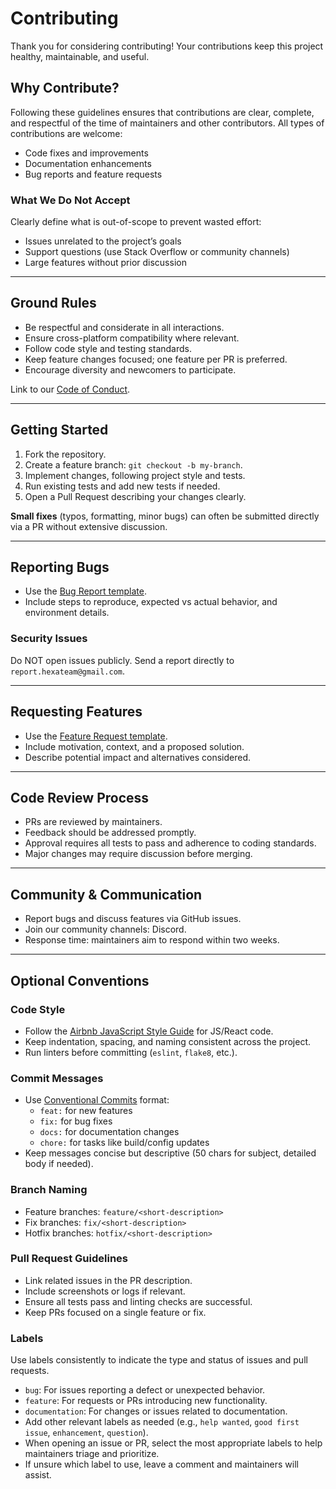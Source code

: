 # Contributing

Thank you for considering contributing! Your contributions keep this project healthy, maintainable, and useful.

## Why Contribute?
Following these guidelines ensures that contributions are clear, complete, and respectful of the time of maintainers and other contributors. All types of contributions are welcome:
- Code fixes and improvements
- Documentation enhancements
- Bug reports and feature requests

### What We Do Not Accept
Clearly define what is out-of-scope to prevent wasted effort:
- Issues unrelated to the project’s goals
- Support questions (use Stack Overflow or community channels)
- Large features without prior discussion

---

## Ground Rules
- Be respectful and considerate in all interactions.
- Ensure cross-platform compatibility where relevant.
- Follow code style and testing standards.
- Keep feature changes focused; one feature per PR is preferred.
- Encourage diversity and newcomers to participate.

Link to our [Code of Conduct](.github/CODE_OF_CONDUCT.md).

---

## Getting Started
1. Fork the repository.
2. Create a feature branch: `git checkout -b my-branch`.
3. Implement changes, following project style and tests.
4. Run existing tests and add new tests if needed.
5. Open a Pull Request describing your changes clearly.

**Small fixes** (typos, formatting, minor bugs) can often be submitted directly via a PR without extensive discussion.

---

## Reporting Bugs
- Use the [Bug Report template](.github/ISSUE_TEMPLATE/bug_report.md).
- Include steps to reproduce, expected vs actual behavior, and environment details.

### Security Issues
Do NOT open issues publicly. Send a report directly to `report.hexateam@gmail.com`.

---

## Requesting Features
- Use the [Feature Request template](.github/ISSUE_TEMPLATE/feature_request.md).
- Include motivation, context, and a proposed solution.
- Describe potential impact and alternatives considered.

---

## Code Review Process
- PRs are reviewed by maintainers.
- Feedback should be addressed promptly.
- Approval requires all tests to pass and adherence to coding standards.
- Major changes may require discussion before merging.

---

## Community & Communication
- Report bugs and discuss features via GitHub issues.
- Join our community channels: Discord.
- Response time: maintainers aim to respond within two weeks.

---

## Optional Conventions

### Code Style
- Follow the [Airbnb JavaScript Style Guide](https://github.com/airbnb/javascript) for JS/React code.
- Keep indentation, spacing, and naming consistent across the project.
- Run linters before committing (`eslint`, `flake8`, etc.).

### Commit Messages
- Use [Conventional Commits](https://www.conventionalcommits.org/) format:
    - `feat:` for new features
    - `fix:` for bug fixes
    - `docs:` for documentation changes
    - `chore:` for tasks like build/config updates
- Keep messages concise but descriptive (50 chars for subject, detailed body if needed).

### Branch Naming
- Feature branches: `feature/<short-description>`
- Fix branches: `fix/<short-description>`
- Hotfix branches: `hotfix/<short-description>`

### Pull Request Guidelines
- Link related issues in the PR description.
- Include screenshots or logs if relevant.
- Ensure all tests pass and linting checks are successful.
- Keep PRs focused on a single feature or fix.

### Labels
Use labels consistently to indicate the type and status of issues and pull requests.
- `bug`: For issues reporting a defect or unexpected behavior.
- `feature`: For requests or PRs introducing new functionality.
- `documentation`: For changes or issues related to documentation.
- Add other relevant labels as needed (e.g., `help wanted`, `good first issue`, `enhancement`, `question`).
- When opening an issue or PR, select the most appropriate labels to help maintainers triage and prioritize.
- If unsure which label to use, leave a comment and maintainers will assist.

